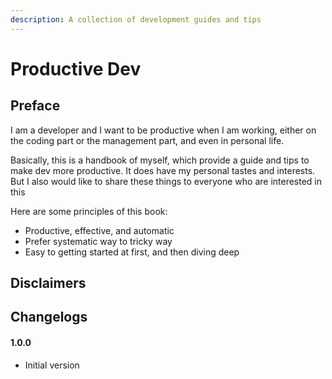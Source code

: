 ```yaml
---
description: A collection of development guides and tips
---
```


# Productive Dev

## Preface

I am a developer and I want to be productive when I am working, either on the coding part or the management part, and even in personal life.

Basically, this is a handbook of myself, which provide a guide and tips to make dev more productive. It does have my personal tastes and interests. But I also would like to share these things to everyone who are interested in this 

Here are some principles of this book:

* Productive, effective, and automatic
* Prefer systematic way to tricky way
* Easy to getting started at first, and then diving deep

## Disclaimers

## Changelogs

#### 1.0.0

* Initial version



